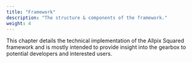 ```yaml
---
title: "Framework"
description: "The structure & components of the framework."
weight: 4
---
```


This chapter details the technical implementation of the Allpix Squared
framework and is mostly intended to provide insight into the gearbox to
potential developers and interested users.
